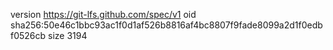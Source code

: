 version https://git-lfs.github.com/spec/v1
oid sha256:50e46c1bbc93ac1f0d1af526b8816af4bc8807f9fade8099a2d1f0edbf0526cb
size 3194
